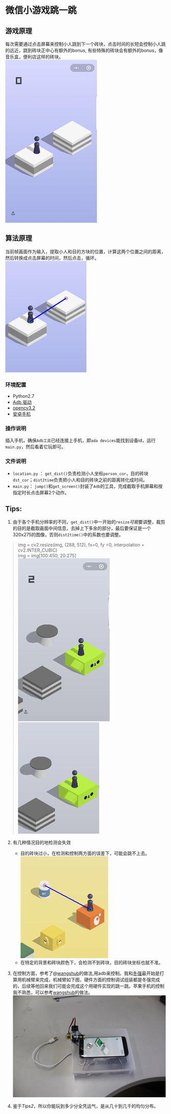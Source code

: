 # 微信小游戏跳一跳

## 游戏原理 
每次需要通过点击屏幕来控制小人跳到下一个砖块，点击时间的长短会控制小人跳的远近，跳到砖块正中心有额外的bonus, 有些特殊的砖块会有额外的bonus，像音乐盒，便利店这样的砖块。  
![](./pictures/s1.png)


## 算法原理
当前帧画面作为输入，提取小人和目的方块的位置，计算这两个位置之间的距离，然后转换成点击屏幕的时间，然后点击，循环。  
![](./pictures/s1line.jpg)

### 环境配置
- Python2.7
- [Adb 驱动](http://www.mz6.net/news/2016-03-07/4506.html)
- [opencv3.2](https://opencv.org/)
- [安卓手机](https://item.jd.com/4157994.html)

### 操作说明
插入手机，确保`Adb工具`已经连接上手机，即`ada devices`能找到设备id，运行`main.py`，然后看着它玩即可。

### 文件说明
- `location.py` ： `get_dist()`负责检测小人坐标`person_cor`，目的砖块`dst_cor`；`dist2time`负责把小人和目的砖块之前的距离转化成时间。
- `main.py`： `jump()`和`get_screen()`封装了`Adb`的工具，完成截取手机屏幕和按指定时长点击屏幕2个动作。

##  Tips:
1. 由于各个手机分辨率的不同，`get_dist()`中一开始的`resize`*可能*要调整，裁剪的目的是截取画面中间信息，去掉上下多余的部分，最后要保证是一个320x275的图像，否则`dist2time()`中的系数也要调整。
>    img = cv2.resize(img, (288, 512), fx=0,  fy =0, interpolation = cv2.INTER_CUBIC)  
>    img = img[100:450, 20:275]  
![](./pictures/img1.jpg)           ![](./pictures/img2.jpg) 


2. 有几种情况目的地检测会失效
	- 目的砖块过小，在检测和控制两方面的误差下，可能会跳不上去。  
	![](./pictures/far.jpg)	
	- 在特定的背景和砖块颜色下，会检测不到砖块，目的砖块坐标也就不准。
	
3. 在控制方面，参考了@[wangshub](https://github.com/wangshub/wechat_jump_game)的做法,用adb来控制。我和[冬强](https://github.com/cdq4817)最开始是打算用机械臂来完成，机械臂如下图，硬件方面的控制调试组装都是冬强完成的，后续等他回来我们可能会完成这个用硬件实现的跳一跳。苹果手机的控制我不熟悉，可以参考[wangshub](https://github.com/wangshub/wechat_jump_game)的做法。  
![](./pictures/contro1l.jpg)


4. 鉴于*Tips2*，所以你能玩到多少分全凭运气，是从几十到几千的均匀分布。
